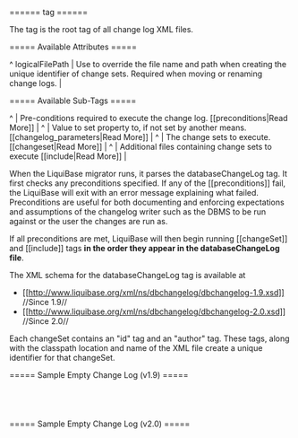 ====== <databaseChangeLog> tag ======

The <databaseChangeLog> tag is the root tag of all change log XML files.

===== Available Attributes =====

^ logicalFilePath  | Use to override the file name and path when creating the unique identifier of change sets. Required when moving or renaming change logs.  |




===== Available Sub-Tags =====

^ <preConditions>  | Pre-conditions required to execute the change log. [[preconditions|Read More]]  |
^ <property>  | Value to set property to, if not set by another means. [[changelog_parameters|Read More]]  |
^ <changeSet>  | The change sets to execute. [[changeset|Read More]]  |
^ <include>  | Additional files containing change sets to execute [[include|Read More]]  |

When the LiquiBase migrator runs, it parses the databaseChangeLog tag. It first checks any preconditions specified. If any of the [[preconditions]] fail, the LiquiBase will exit with an error message explaining what failed. Preconditions are useful for both documenting and enforcing expectations and assumptions of the changelog writer such as the DBMS to be run against or the user the changes are run as.

If all preconditions are met, LiquiBase will then begin running [[changeSet]] and [[include]] tags **in the order they appear in the databaseChangeLog file**.

The XML schema for the databaseChangeLog tag is available at
  * [[http://www.liquibase.org/xml/ns/dbchangelog/dbchangelog-1.9.xsd]] //Since 1.9//
  * [[http://www.liquibase.org/xml/ns/dbchangelog/dbchangelog-2.0.xsd]] //Since 2.0//

Each changeSet contains an "id" tag and an "author" tag. These tags, along with the classpath location and name of the XML file create a unique identifier for that changeSet.



===== Sample Empty Change Log (v1.9) =====

<code xml>
<databaseChangeLog
        xmlns="http://www.liquibase.org/xml/ns/dbchangelog/1.9"
        xmlns:xsi="http://www.w3.org/2001/XMLSchema-instance"
        xsi:schemaLocation="http://www.liquibase.org/xml/ns/dbchangelog/1.9
        http://www.liquibase.org/xml/ns/dbchangelog/dbchangelog-1.9.xsd">
</databaseChangeLog>
</code>                    

===== Sample Empty Change Log (v2.0) =====

<code xml>
<databaseChangeLog
    xmlns="http://www.liquibase.org/xml/ns/dbchangelog"
    xmlns:xsi="http://www.w3.org/2001/XMLSchema-instance"
    xmlns:ext="http://www.liquibase.org/xml/ns/dbchangelog-ext"
    xsi:schemaLocation="http://www.liquibase.org/xml/ns/dbchangelog http://www.liquibase.org/xml/ns/dbchangelog/dbchangelog-2.0.xsd
    http://www.liquibase.org/xml/ns/dbchangelog-ext http://www.liquibase.org/xml/ns/dbchangelog/dbchangelog-ext.xsd">
</databaseChangeLog>
</code>
